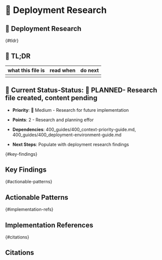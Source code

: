 
<!-- ANCHOR_KEY: deployment-research -->
<!-- ANCHOR_PRIORITY: 10 -->
<!-- ROLE_PINS: ["researcher", "implementer"] -->

# 🚀 Deployment Research

## 🚀 Deployment Research

<!-- ANCHOR: tldr -->
{#tldr}

## 🔎 TL;DR

| what this file is | read when | do next |
|---|---|---|
|  |  |  |

## 🎯 **Current Status**-**Status**: 📝 **PLANNED**- Research file created, content pending

- **Priority**: 🔧 Medium - Research for future implementation

- **Points**: 2 - Research and planning effor

- **Dependencies**: 400_guides/400_context-priority-guide.md, 400_guides/400_deployment-environment-guide.md

- **Next Steps**: Populate with deployment research findings

<!-- ANCHOR: key-findings -->
{#key-findings}

## Key Findings

<!-- ANCHOR: actionable-patterns -->
{#actionable-patterns}

## Actionable Patterns

<!-- ANCHOR: implementation-refs -->
{#implementation-refs}

## Implementation References

<!-- ANCHOR: citations -->
{#citations}

## Citations
